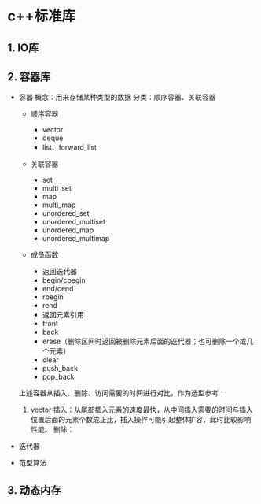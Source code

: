 # c++标准库

## 1. IO库

## 2. 容器库
* 容器
	概念：用来存储某种类型的数据
	分类：顺序容器、关联容器
	* 顺序容器
		* vector
		* deque
		* list、forward_list
	
	* 关联容器
		* set
		* multi_set
		* map
		* multi_map
		* unordered_set
		* unordered_multiset
		* unordered_map
		* unordered_multimap
	
	* 成员函数
		* 返回迭代器
		* begin/cbegin
		* end/cend
		* rbegin
		* rend
		* 返回元素引用
		* front
		* back
		* erase（删除区间时返回被删除元素后面的迭代器；也可删除一个或几个元素）
		* clear
		* push_back
		* pop_back

	上述容器从插入、删除、访问需要的时间进行对比，作为选型参考：
	
	1) vector
	插入：从尾部插入元素的速度最快，从中间插入需要的时间与插入位置后面的元素个数成正比，插入操作可能引起整体扩容，此时比较影响性能。
	删除：
	
	
	
	
	
* 迭代器

* 范型算法



## 3. 动态内存
